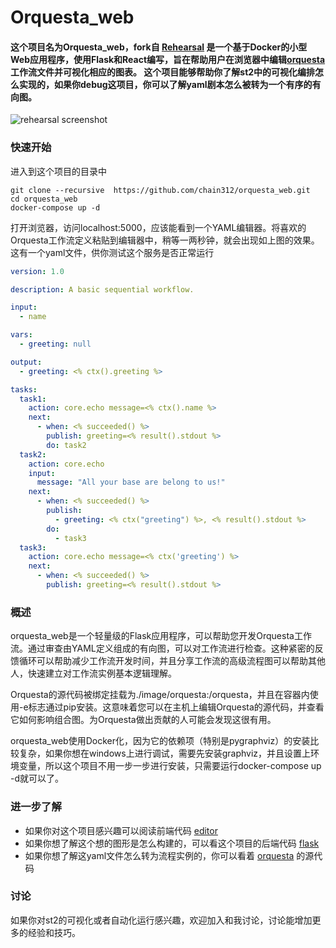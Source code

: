 # Orquesta_web
#### 这个项目名为Orquesta_web，fork自 [Rehearsal](https://github.com/trstruth/rehearsal) 是一个基于Docker的小型Web应用程序，使用Flask和React编写，旨在帮助用户在浏览器中编辑[orquesta](https://github.com/StackStorm/orquesta) 工作流文件并可视化相应的图表。 这个项目能够帮助你了解st2中的可视化编排怎么实现的，如果你debug这项目，你可以了解yaml剧本怎么被转为一个有序的有向图。
![rehearsal screenshot](rehearsal-screenshot.png)

### 快速开始
进入到这个项目的目录中
```
git clone --recursive  https://github.com/chain312/orquesta_web.git
cd orquesta_web
docker-compose up -d
```
打开浏览器，访问localhost:5000，应该能看到一个YAML编辑器。将喜欢的Orquesta工作流定义粘贴到编辑器中，稍等一两秒钟，就会出现如上图的效果。
这有一个yaml文件，供你测试这个服务是否正常运行

```yaml
version: 1.0

description: A basic sequential workflow.

input:
  - name

vars:
  - greeting: null

output:
  - greeting: <% ctx().greeting %>

tasks:
  task1:
    action: core.echo message=<% ctx().name %>
    next:
      - when: <% succeeded() %>
        publish: greeting=<% result().stdout %>
        do: task2
  task2:
    action: core.echo
    input:
      message: "All your base are belong to us!"
    next:
      - when: <% succeeded() %>
        publish:
          - greeting: <% ctx("greeting") %>, <% result().stdout %>
        do:
          - task3
  task3:
    action: core.echo message=<% ctx('greeting') %>
    next:
      - when: <% succeeded() %>
        publish: greeting=<% result().stdout %>
```
### 概述
orquesta_web是一个轻量级的Flask应用程序，可以帮助您开发Orquesta工作流。通过审查由YAML定义组成的有向图，可以对工作流进行检查。这种紧密的反馈循环可以帮助减少工作流开发时间，并且分享工作流的高级流程图可以帮助其他人，快速建立对工作流实例基本逻辑理解。

Orquesta的源代码被绑定挂载为./image/orquesta:/orquesta，并且在容器内使用-e标志通过pip安装。这意味着您可以在主机上编辑Orquesta的源代码，并查看它如何影响组合图。为Orquesta做出贡献的人可能会发现这很有用。

orquesta_web使用Docker化，因为它的依赖项（特别是pygraphviz）的安装比较复杂，如果你想在windows上进行调试，需要先安装graphviz，并且设置上环境变量，所以这个项目不用一步一步进行安装，只需要运行docker-compose up -d就可以了。

### 进一步了解
- 如果你对这个项目感兴趣可以阅读前端代码 [editor](https://github.com/trstruth/rehearsal/blob/master/image/web/src/Editor.jsx) 
- 如果你想了解这个想的图形是怎么构建的，可以看这个项目的后端代码 [flask](https://github.com/trstruth/rehearsal/blob/master/image/web/app.py) 
- 如果你想了解这yaml文件怎么转为流程实例的，你可以看着 [orquesta](https://github.com/StackStorm/orquesta) 的源代码

### 讨论
如果你对st2的可视化或者自动化运行感兴趣，欢迎加入和我讨论，讨论能增加更多的经验和技巧。